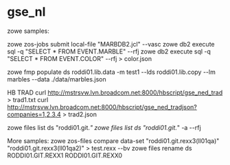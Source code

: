 # gse_nl


zowe samples:

zowe zos-jobs submit local-file "MARBDB2.jcl" --vasc
zowe db2 execute sql -q "SELECT * FROM EVENT.MARBLE" --rfj 
zowe db2 execute sql -q "SELECT * FROM EVENT.COLOR" --rfj > color.json  

zowe  fmp populate ds roddi01.lib.data -m test1 --lds roddi01.lib.copy --lm marbles --data ./data/marbles.json

HB
TRAD
curl http://mstrsvw.lvn.broadcom.net:8000/hbscript/gse_ned_trad > trad1.txt 
curl http://mstrsvw.lvn.broadcom.net:8000/hbscript/gse_ned_tradjson?companies=1,2,3,4 > trad2.json 

zowe files list ds "roddi01.git.*" 
zowe files list ds "roddi01.git.*" -a --rfj 


More samples:
zowe zos-files compare data-set "roddi01.git.rexx3(ll01qa)" "roddi01.git.rexx3(ll01qa2)" > test.rexx --bv
zowe files rename ds RODDI01.GIT.REXX1 RODDI01.GIT.REXX0 

